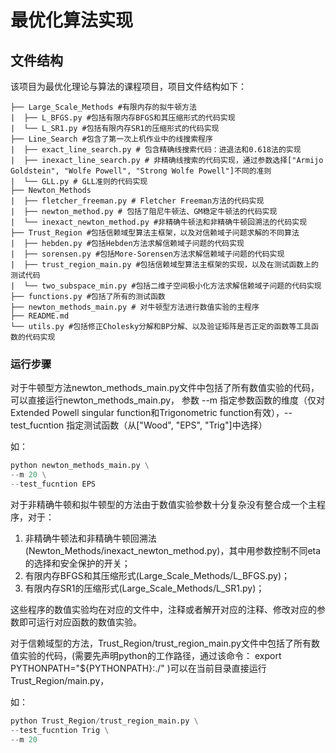 # 最优化算法实现

## 文件结构
该项目为最优化理论与算法的课程项目，项目文件结构如下：

```
├── Large_Scale_Methods #有限内存的拟牛顿方法
|  ├── L_BFGS.py #包括有限内存BFGS和其压缩形式的代码实现
|  └── L_SR1.py #包括有限内存SR1的压缩形式的代码实现
├── Line_Search #包含了第一次上机作业中的线搜索程序
|  ├── exact_line_search.py # 包含精确线搜索代码：进退法和0.618法的实现
|  ├── inexact_line_search.py # 非精确线搜索的代码实现，通过参数选择["Armijo Goldstein", "Wolfe Powell", "Strong Wolfe Powell"]不同的准则
|  └── GLL.py # GLL准则的代码实现
├── Newton_Methods
|  ├── fletcher_freeman.py # Fletcher Freeman方法的代码实现
|  ├── newton_method.py # 包括了阻尼牛顿法、GM稳定牛顿法的代码实现
|  └── inexact_newton_method.py #非精确牛顿法和非精确牛顿回溯法的代码实现
├── Trust_Region #包括信赖域型算法主框架，以及对信赖域子问题求解的不同算法
|  ├── hebden.py #包括Hebden方法求解信赖域子问题的代码实现
|  ├── sorensen.py #包括More-Sorensen方法求解信赖域子问题的代码实现
|  ├── trust_region_main.py #包括信赖域型算法主框架的实现，以及在测试函数上的测试代码
|  └── two_subspace_min.py #包括二维子空间极小化方法求解信赖域子问题的代码实现
├── functions.py #包括了所有的测试函数
├── newton_methods_main.py # 对牛顿型方法进行数值实验的主程序
├── README.md
└── utils.py #包括修正Cholesky分解和BP分解、以及验证矩阵是否正定的函数等工具函数的代码实现
```

### 运行步骤

对于牛顿型方法newton_methods_main.py文件中包括了所有数值实验的代码，可以直接运行newton_methods_main.py，
参数 --m 指定参数函数的维度（仅对Extended Powell singular function和Trigonometric function有效），--test_fucntion 指定测试函数（从["Wood", "EPS", "Trig"]中选择）

如：
```python
python newton_methods_main.py \
--m 20 \
--test_fucntion EPS
```

对于非精确牛顿和拟牛顿型的方法由于数值实验参数十分复杂没有整合成一个主程序，对于：

1. 非精确牛顿法和非精确牛顿回溯法(Newton_Methods/inexact_newton_method.py)，其中用参数控制不同eta的选择和安全保护的开关；
2. 有限内存BFGS和其压缩形式(Large_Scale_Methods/L_BFGS.py)；
2. 有限内存SR1的压缩形式(Large_Scale_Methods/L_SR1.py)；

这些程序的数值实验均在对应的文件中，注释或者解开对应的注释、修改对应的参数即可运行对应函数的数值实验。

对于信赖域型的方法，Trust_Region/trust_region_main.py文件中包括了所有数值实验的代码，(需要先声明python的工作路径，通过该命令： export PYTHONPATH="${PYTHONPATH}:./" )可以在当前目录直接运行Trust_Region/main.py，

如：
```python
python Trust_Region/trust_region_main.py \
--test_fucntion Trig \
--m 20
```